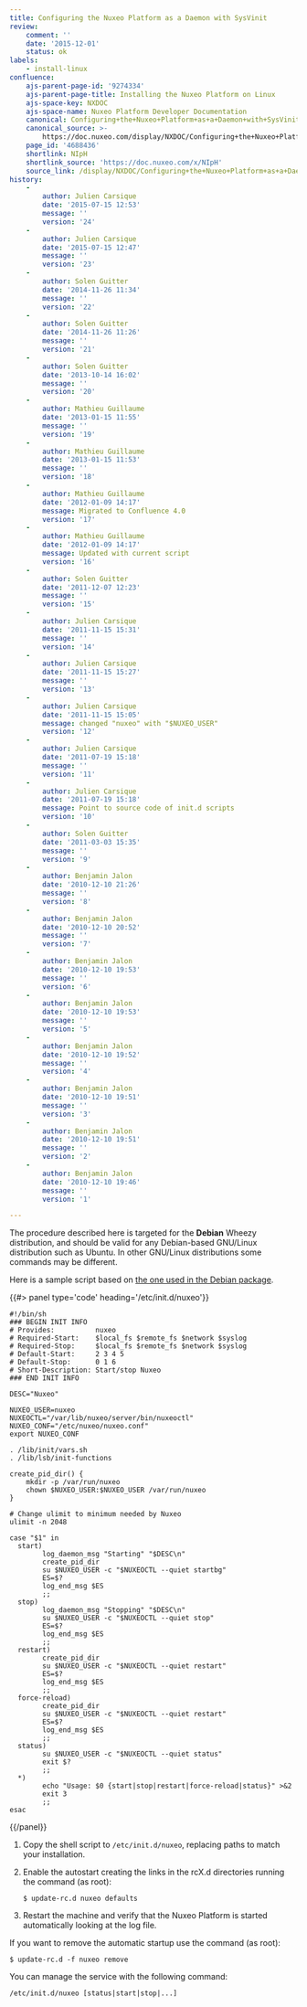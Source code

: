 ```yaml
---
title: Configuring the Nuxeo Platform as a Daemon with SysVinit
review:
    comment: ''
    date: '2015-12-01'
    status: ok
labels:
    - install-linux
confluence:
    ajs-parent-page-id: '9274334'
    ajs-parent-page-title: Installing the Nuxeo Platform on Linux
    ajs-space-key: NXDOC
    ajs-space-name: Nuxeo Platform Developer Documentation
    canonical: Configuring+the+Nuxeo+Platform+as+a+Daemon+with+SysVinit
    canonical_source: >-
        https://doc.nuxeo.com/display/NXDOC/Configuring+the+Nuxeo+Platform+as+a+Daemon+with+SysVinit
    page_id: '4688436'
    shortlink: NIpH
    shortlink_source: 'https://doc.nuxeo.com/x/NIpH'
    source_link: /display/NXDOC/Configuring+the+Nuxeo+Platform+as+a+Daemon+with+SysVinit
history:
    - 
        author: Julien Carsique
        date: '2015-07-15 12:53'
        message: ''
        version: '24'
    - 
        author: Julien Carsique
        date: '2015-07-15 12:47'
        message: ''
        version: '23'
    - 
        author: Solen Guitter
        date: '2014-11-26 11:34'
        message: ''
        version: '22'
    - 
        author: Solen Guitter
        date: '2014-11-26 11:26'
        message: ''
        version: '21'
    - 
        author: Solen Guitter
        date: '2013-10-14 16:02'
        message: ''
        version: '20'
    - 
        author: Mathieu Guillaume
        date: '2013-01-15 11:55'
        message: ''
        version: '19'
    - 
        author: Mathieu Guillaume
        date: '2013-01-15 11:53'
        message: ''
        version: '18'
    - 
        author: Mathieu Guillaume
        date: '2012-01-09 14:17'
        message: Migrated to Confluence 4.0
        version: '17'
    - 
        author: Mathieu Guillaume
        date: '2012-01-09 14:17'
        message: Updated with current script
        version: '16'
    - 
        author: Solen Guitter
        date: '2011-12-07 12:23'
        message: ''
        version: '15'
    - 
        author: Julien Carsique
        date: '2011-11-15 15:31'
        message: ''
        version: '14'
    - 
        author: Julien Carsique
        date: '2011-11-15 15:27'
        message: ''
        version: '13'
    - 
        author: Julien Carsique
        date: '2011-11-15 15:05'
        message: changed "nuxeo" with "$NUXEO_USER"
        version: '12'
    - 
        author: Julien Carsique
        date: '2011-07-19 15:18'
        message: ''
        version: '11'
    - 
        author: Julien Carsique
        date: '2011-07-19 15:18'
        message: Point to source code of init.d scripts
        version: '10'
    - 
        author: Solen Guitter
        date: '2011-03-03 15:35'
        message: ''
        version: '9'
    - 
        author: Benjamin Jalon
        date: '2010-12-10 21:26'
        message: ''
        version: '8'
    - 
        author: Benjamin Jalon
        date: '2010-12-10 20:52'
        message: ''
        version: '7'
    - 
        author: Benjamin Jalon
        date: '2010-12-10 19:53'
        message: ''
        version: '6'
    - 
        author: Benjamin Jalon
        date: '2010-12-10 19:53'
        message: ''
        version: '5'
    - 
        author: Benjamin Jalon
        date: '2010-12-10 19:52'
        message: ''
        version: '4'
    - 
        author: Benjamin Jalon
        date: '2010-12-10 19:51'
        message: ''
        version: '3'
    - 
        author: Benjamin Jalon
        date: '2010-12-10 19:51'
        message: ''
        version: '2'
    - 
        author: Benjamin Jalon
        date: '2010-12-10 19:46'
        message: ''
        version: '1'

---
```

The procedure described here is targeted for the **Debian** Wheezy distribution, and should be valid for any Debian-based GNU/Linux distribution such as Ubuntu. In other GNU/Linux distributions some commands may be different.

Here is a sample script based on [the one used in the Debian package](https://github.com/nuxeo/nuxeo-packaging-debian/blob/master/resources/debian/nuxeo.init).

{{#> panel type='code' heading='/etc/init.d/nuxeo'}}

```
#!/bin/sh
### BEGIN INIT INFO
# Provides:          nuxeo
# Required-Start:    $local_fs $remote_fs $network $syslog
# Required-Stop:     $local_fs $remote_fs $network $syslog
# Default-Start:     2 3 4 5
# Default-Stop:      0 1 6
# Short-Description: Start/stop Nuxeo
### END INIT INFO

DESC="Nuxeo"

NUXEO_USER=nuxeo
NUXEOCTL="/var/lib/nuxeo/server/bin/nuxeoctl"
NUXEO_CONF="/etc/nuxeo/nuxeo.conf"
export NUXEO_CONF

. /lib/init/vars.sh
. /lib/lsb/init-functions

create_pid_dir() {
    mkdir -p /var/run/nuxeo
    chown $NUXEO_USER:$NUXEO_USER /var/run/nuxeo
}

# Change ulimit to minimum needed by Nuxeo
ulimit -n 2048

case "$1" in
  start)
        log_daemon_msg "Starting" "$DESC\n"
        create_pid_dir
        su $NUXEO_USER -c "$NUXEOCTL --quiet startbg"
        ES=$?
        log_end_msg $ES
        ;;
  stop)
        log_daemon_msg "Stopping" "$DESC\n"
        su $NUXEO_USER -c "$NUXEOCTL --quiet stop"
        ES=$?
        log_end_msg $ES
        ;;
  restart)
        create_pid_dir
        su $NUXEO_USER -c "$NUXEOCTL --quiet restart"
        ES=$?
        log_end_msg $ES
        ;;
  force-reload)
        create_pid_dir
        su $NUXEO_USER -c "$NUXEOCTL --quiet restart"
        ES=$?
        log_end_msg $ES
        ;;
  status)
        su $NUXEO_USER -c "$NUXEOCTL --quiet status"
        exit $?
        ;;
  *)
        echo "Usage: $0 {start|stop|restart|force-reload|status}" >&2
        exit 3
        ;;
esac

```

{{/panel}}

1.  Copy the shell script to `/etc/init.d/nuxeo`, replacing paths to match your installation.
2.  Enable the autostart creating the links in the rcX.d directories running the command (as root):

    ```
    $ update-rc.d nuxeo defaults

    ```

3.  Restart the machine and verify that the Nuxeo Platform is started automatically looking at the log file.

If you want to remove the automatic startup use the command (as root):

```
$ update-rc.d -f nuxeo remove

```

You can manage the service with the following command:

```
/etc/init.d/nuxeo [status|start|stop|...]

```